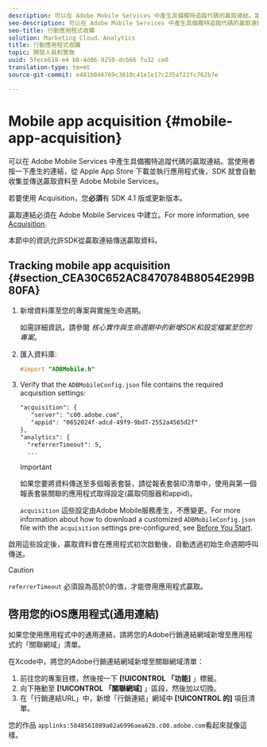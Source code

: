 ```yaml
---
description: 可以在 Adobe Mobile Services 中產生具備獨特追蹤代碼的贏取連結。當使用者按一下產生的連結，從 Apple App Store 下載並執行應用程式後，SDK 就會自動收集並傳送贏取資料至 Adobe Mobile Services。
seo-description: 可以在 Adobe Mobile Services 中產生具備獨特追蹤代碼的贏取連結。當使用者按一下產生的連結，從 Apple App Store 下載並執行應用程式後，SDK 就會自動收集並傳送贏取資料至 Adobe Mobile Services。
seo-title: 行動應用程式收購
solution: Marketing Cloud、Analytics
title: 行動應用程式收購
topic: 開發人員和實施
uuid: 5fece619-e4 b8-4d06-9250-dcb66 fu32 ce0
translation-type: tm+mt
source-git-commit: e481b046769c3010c41e1e17c235af22fc762b7e

---
```



# Mobile app acquisition {#mobile-app-acquisition}

可以在 Adobe Mobile Services 中產生具備獨特追蹤代碼的贏取連結。當使用者按一下產生的連結，從 Apple App Store 下載並執行應用程式後，SDK 就會自動收集並傳送贏取資料至 Adobe Mobile Services。

若要使用 Acquisition，您&#x200B;**必須**&#x200B;有 SDK 4.1 版或更新版本。

贏取連結必須在 Adobe Mobile Services 中建立。For more information, see [Acquisition](/help/using/acquisition-main/acquisition-main.md).

本節中的資訊允許SDK從贏取連結傳送贏取資料。

## Tracking mobile app acquisition {#section_CEA30C652AC8470784B8054E299B80FA}

1. 新增資料庫至您的專案與實施生命週期。

   如需詳細資訊，請參閱 *核心實作與生命週期中的新增SDK和設定檔案至您的專案*[](/help/ios/getting-started/dev-qs.md)。
1. 匯入資料庫:

   ```objective-c
   #import "ADBMobile.h"
   ```

1. Verify that the `ADBMobileConfig.json` file contains the required acquisition settings:

   ```xml
   "acquisition": { 
      "server": "c00.adobe.com", 
      "appid": "0652024f-adcd-49f9-9bd7-2552a4565d2f" 
   }, 
   "analytics": { 
     "referrerTimeout": 5, 
     ...
   ```

   >[!IMPORTANT]
   >
   >如果您要將資料傳送至多個報表套裝，請從報表套裝ID清單中，使用與第一個報表套裝關聯的應用程式取得設定(贏取伺服器和appid)。

   `acquisition` 這些設定由Adobe Mobile服務產生，不應變更。For more information about how to download a customized `ADBMobileConfig.json` file with the `acquisition` settings pre-configured, see [Before You Start](/help/ios/getting-started/requirements.md).

啟用這些設定後，贏取資料會在應用程式初次啟動後，自動透過初始生命週期呼叫傳送。

>[!CAUTION]
>
>`referrerTimeout` 必須設為高於0的值，才能啓用應用程式贏取。

## 啓用您的iOS應用程式(通用連結)

如果您使用應用程式中的通用連結，請將您的Adobe行銷連結網域新增至應用程式的「關聯網域」清單。

在Xcode中，將您的Adobe行銷連結網域新增至關聯網域清單：

1. 前往您的專案目標，然後按一下 **[!UICONTROL 「功能]** 」標籤。
2. 向下捲動至 **[!UICONTROL 「關聯網域]** 」區段，然後加以切換。
3. 在「行銷連結URL」中，新增「行銷連結」網域中 **[!UICONTROL 的]** 項目清單。

您的作品 `applinks:5848561889a02a6996aea62b.c00.adobe.com`看起來就像這樣。
